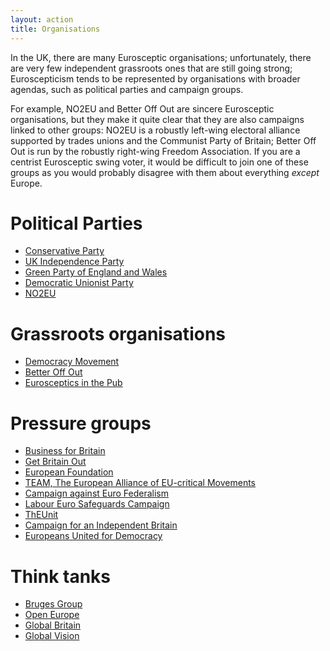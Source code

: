 ```yaml
---
layout: action
title: Organisations
---
```


In the UK, there are many Eurosceptic organisations; unfortunately,
there are very few independent grassroots ones that are still going
strong; Euroscepticism tends to be represented by organisations with
broader agendas, such as political parties and campaign groups.

For example, NO2EU and Better Off Out are sincere Eurosceptic
organisations, but they make it quite clear that they are also
campaigns linked to other groups: NO2EU is a robustly left-wing
electoral alliance supported by trades unions and the Communist Party
of Britain; Better Off Out is run by the robustly right-wing Freedom
Association. If you are a centrist Eurosceptic swing voter, it would
be difficult to join one of these groups as you would probably
disagree with them about everything *except* Europe.


Political Parties
=================

* [Conservative Party](https://www.conservatives.com/)
* [UK Independence Party](http://www.ukip.org/)
* [Green Party of England and Wales](http://www.greenparty.org.uk/)
* [Democratic Unionist Party](http://www.dup.org.uk/)
* [NO2EU](http://www.no2eu.com/)


Grassroots organisations
========================

* [Democracy Movement](http://www.democracymovement.org.uk/)
* [Better Off Out](http://www.betteroffout.net/)
* [Eurosceptics in the Pub](http://www.meetup.com/Eurosceptics-In-The-Pub/)

Pressure groups
===============

* [Business for Britain](http://businessforbritain.org/)
* [Get Britain Out](http://getbritainout.org/)
* [European Foundation](http://www.europeanfoundation.org/)
* [TEAM, The European Alliance of EU-critical Movements](http://www.teameurope.info/)
* [Campaign against Euro Federalism](http://www.caef.org.uk/)
* [Labour Euro Safeguards Campaign](http://www.lesc.info/)
* [ThEUnit](http://www.th-eu-nit.com/)
* [Campaign for an Independent Britain](http://campaignforanindependentbritain.org.uk/)
* [Europeans United for Democracy](http://www.europeansunitedfordemocracy.org/)

Think tanks
===========

* [Bruges Group](http://www.brugesgroup.com/)
* [Open Europe](http://www.openeurope.org.uk/)
* [Global Britain](http://www.globalbritain.co.uk/)
* [Global Vision](http://www.global-vision.net/)

